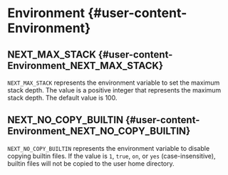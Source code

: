 # Environment {#user-content-Environment}
## NEXT_MAX_STACK {#user-content-Environment_NEXT_MAX_STACK}

`NEXT_MAX_STACK` represents the environment variable to set the maximum stack depth. The value is a positive integer that represents the maximum stack depth. The default value is 100.

## NEXT_NO_COPY_BUILTIN {#user-content-Environment_NEXT_NO_COPY_BUILTIN}

`NEXT_NO_COPY_BUILTIN` represents the environment variable to disable copying builtin files. If the value is `1`, `true`, `on`, or `yes` (case-insensitive), builtin files will not be copied to the user home directory.

